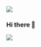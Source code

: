 <img src="https://capsule-render.vercel.app/api?type=wave&color=auto&height=300&section=header&text=capsule%20render&fontSize=90" />


### Hi there 👋

<img src="https://img.shields.io/badge/html-yellow?style=flat-square&logo=E34F26&logoColor=black"/>



<!--
**glasspark/glasspark** is a ✨ _special_ ✨ repository because its `README.md` (this file) appears on your GitHub profile.

Here are some ideas to get you started:

- 🔭 I’m currently working on ...
- 🌱 I’m currently learning ...
- 👯 I’m looking to collaborate on ...
- 🤔 I’m looking for help with ...
- 💬 Ask me about ...
- 📫 How to reach me: ...
- 😄 Pronouns: ...
- ⚡ Fun fact: ...
-->
